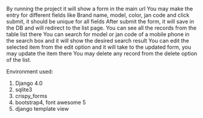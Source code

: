 By running the project it will show  a form in the main url
You may make the entry for different fields like Brand name, model, color, jan code and click submit, it should be unique for all fields
After submit the form, it will save in the DB and will redirect to the list page.
You can see all the records from the table list there
You can search for model or jan code of a mobile phone in the search box and it will show the desired search result
You can edit the selected item from the edit option and it will take to the updated form, you may update the item there
You may delete any record from the delete option of the list.

Environment used:
1. Django 4.0
2. sqlite3
3. crispy_forms
4. bootstrap4, font awesome 5
5. django template view 
